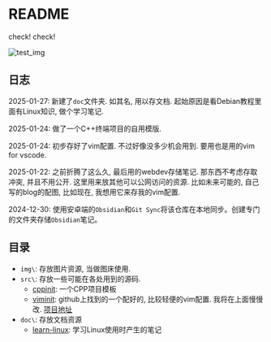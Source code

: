 # README

check! check!

![test_img](https://ker0123.github.io/res/img/zzz.jpg)

## 日志

2025-01-27: 新建了`doc`文件夹. 如其名, 用以存文档. 起始原因是看Debian教程里面有Linux知识, 做个学习笔记.

2025-01-24: 做了一个C++终端项目的自用模版.

2025-01-24: 初步存好了vim配置. 不过好像没多少机会用到. 要用也是用的vim for vscode.

2025-01-22: 之前折腾了这么久, 最后用的webdev存储笔记. 那东西不考虑存取冲突, 并且不用公开. 这里用来放其他可以公网访问的资源. 比如未来可能的, 自己写的blog的配图, 比如现在, 我想用它来存我的vim配置.

2024-12-30: 使用安卓端的`Obsidian`和`Git Sync`将该仓库在本地同步。创建专门的文件夹存储`Obsidian`笔记。

## 目录

- `img\`: 存放图片资源, 当做图床使用.
- `src\`: 存放一些可能在各处用到的源码.
  - [cppinit](src\cppinit\README.md): 一个CPP项目模板
  - [viminit](src\viminit\README.md): github上找到的一个配好的, 比较轻便的vim配置. 我将在上面慢慢改. [项目地址](https://github.com/skywind3000/vim-init)
- `doc\`: 存放文档资源
  - [learn-linux](https://ker0123.github.io/res/doc/learn-linux/learn-linux.md): 学习Linux使用时产生的笔记
